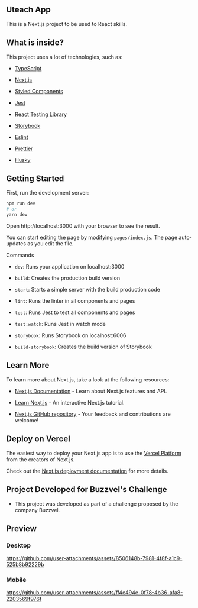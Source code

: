## Uteach App

This is a Next.js project to be used to React skills.

## What is inside?

This project uses a lot of technologies, such as:

- [TypeScript](https://www.typescriptlang.org)

- [Next.js](https://nextjs.org)

- [Styled Components](https://styled-components.com)

- [Jest](https://jestjs.io)

- [React Testing Library](https://testing-library.com/docs/react-testing-library/intro)

- [Storybook](https://storybook.js.org)

- [Eslint](https://eslint.org)

- [Prettier](https://prettier.io)

- [Husky](https://github.com/typicode/husky)

## Getting Started

First, run the development server:

```sh
npm run dev
# or
yarn dev
```

Open http://localhost:3000 with your browser to see the result.

You can start editing the page by modifying `pages/index.js`. The page auto-updates as you edit the file.

Commands

- `dev`: Runs your application on localhost:3000

- `build`: Creates the production build version

- `start`: Starts a simple server with the build production code

- `lint`: Runs the linter in all components and pages

- `test`: Runs Jest to test all components and pages

- `test:watch`: Runs Jest in watch mode

- `storybook`: Runs Storybook on localhost:6006

- `build-storybook`: Creates the build version of Storybook

## Learn More

To learn more about Next.js, take a look at the following resources:

- [Next.js Documentation](https://nextjs.org/docs) - Learn about Next.js features and API.

- [Learn Next.js](https://nextjs.org/learn) - An interactive Next.js tutorial.

- [Next.js GitHub repository](https://github.com/vercel/next.js/) - Your feedback and contributions are welcome!

## Deploy on Vercel

The easiest way to deploy your Next.js app is to use the [Vercel Platform](https://vercel.com/new) from the creators of Next.js.

Check out the [Next.js deployment documentation](https://nextjs.org/docs/pages/building-your-application/deploying) for more details.

## Project Developed for Buzzvel's Challenge

- This project was developed as part of a challenge proposed by the company Buzzvel.


 ## Preview

  ### Desktop

  https://github.com/user-attachments/assets/8506148b-7981-4f8f-a1c9-525b8b92229b

 ### Mobile 


 https://github.com/user-attachments/assets/ff4e494e-0f78-4b36-afa8-2203569f976f




